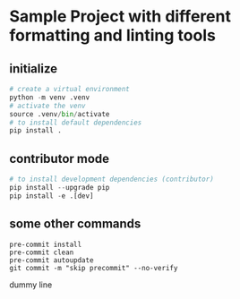 # Sample Project with different formatting and linting tools

## initialize

```python
# create a virtual environment
python -m venv .venv
# activate the venv
source .venv/bin/activate
# to install default dependencies
pip install .
```

## contributor mode

```python
# to install development dependencies (contributor)
pip install --upgrade pip
pip install -e .[dev]
```

## some other commands

```unix
pre-commit install
pre-commit clean
pre-commit autoupdate
git commit -m "skip precommit" --no-verify
```
dummy line